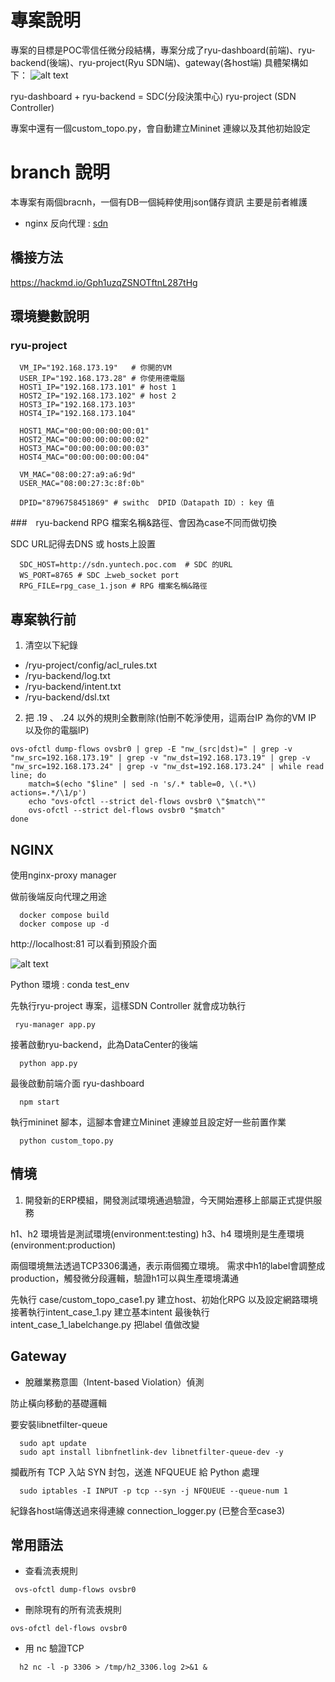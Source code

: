 # 專案說明
專案的目標是POC零信任微分段結構，專案分成了ryu-dashboard(前端)、ryu-backend(後端)、ryu-project(Ryu SDN端)、gateway(各host端)
具體架構如下：
![alt text](image-1.png)

ryu-dashboard + ryu-backend = SDC(分段決策中心)
ryu-project (SDN Controller)

專案中還有一個custom_topo.py，會自動建立Mininet 連線以及其他初始設定

# branch 說明
本專案有兩個bracnh，一個有DB一個純粹使用json儲存資訊
主要是前者維護
* nginx 反向代理 :
[sdn](http://sdn.yuntech.poc.com/)
## 橋接方法
https://hackmd.io/Gph1uzqZSNOTftnL287tHg

## 環境變數說明
###  ryu-project
```
  VM_IP="192.168.173.19"   # 你開的VM
  USER_IP="192.168.173.28" # 你使用德電腦
  HOST1_IP="192.168.173.101" # host 1 
  HOST2_IP="192.168.173.102" # host 2 
  HOST3_IP="192.168.173.103"
  HOST4_IP="192.168.173.104"

  HOST1_MAC="00:00:00:00:00:01"
  HOST2_MAC="00:00:00:00:00:02"
  HOST3_MAC="00:00:00:00:00:03"
  HOST4_MAC="00:00:00:00:00:04"

  VM_MAC="08:00:27:a9:a6:9d"
  USER_MAC="08:00:27:3c:8f:0b"

  DPID="8796758451869" # swithc  DPID（Datapath ID）: key 值
```

###　ryu-backend
RPG 檔案名稱&路徑、會因為case不同而做切換

SDC URL記得去DNS 或 hosts上設置
```
  SDC_HOST=http://sdn.yuntech.poc.com  # SDC 的URL 
  WS_PORT=8765 # SDC 上web_socket port
  RPG_FILE=rpg_case_1.json # RPG 檔案名稱&路徑
```

## 專案執行前

1. 清空以下紀錄

*  /ryu-project/config/acl_rules.txt
*  /ryu-backend/log.txt
*  /ryu-backend/intent.txt
*  /ryu-backend/dsl.txt

2. 把 .19 、 .24 以外的規則全數刪除(怕刪不乾淨使用，這兩台IP 為你的VM IP 以及你的電腦IP)
```
ovs-ofctl dump-flows ovsbr0 | grep -E "nw_(src|dst)=" | grep -v "nw_src=192.168.173.19" | grep -v "nw_dst=192.168.173.19" | grep -v "nw_src=192.168.173.24" | grep -v "nw_dst=192.168.173.24" | while read line; do
    match=$(echo "$line" | sed -n 's/.* table=0, \(.*\) actions=.*/\1/p')
    echo "ovs-ofctl --strict del-flows ovsbr0 \"$match\""
    ovs-ofctl --strict del-flows ovsbr0 "$match"
done
```


## NGINX  
使用nginx-proxy manager

做前後端反向代理之用途
```
  docker compose build
  docker compose up -d 
```
http://localhost:81 可以看到預設介面

![alt text](image.png)


Python 環境 : conda test_env

先執行ryu-project 專案，這樣SDN Controller 就會成功執行
```
 ryu-manager app.py
```
接著啟動ryu-backend，此為DataCenter的後端
```
  python app.py
```

最後啟動前端介面 ryu-dashboard
```
  npm start
```

執行mininet 腳本，這腳本會建立Mininet 連線並且設定好一些前置作業
```
  python custom_topo.py
```

## 情境
1. 開發新的ERP模組，開發測試環境通過驗證，今天開始遷移上部屬正式提供服務

h1、h2 環境皆是測試環境(environment:testing)
h3、h4 環境則是生產環境(environment:production)

兩個環境無法透過TCP3306溝通，表示兩個獨立環境。
需求中h1的label會調整成production，觸發微分段邏輯，驗證h1可以與生產環境溝通

先執行 case/custom_topo_case1.py 建立host、初始化RPG 以及設定網路環境
接著執行intent_case_1.py 建立基本intent
最後執行intent_case_1_labelchange.py 把label 值做改變

## Gateway 

* 脫離業務意圖（Intent-based Violation）偵測

防止橫向移動的基礎邏輯

要安裝libnetfilter-queue 
```
  sudo apt update
  sudo apt install libnfnetlink-dev libnetfilter-queue-dev -y
```
攔截所有 TCP 入站 SYN 封包，送進 NFQUEUE 給 Python 處理
```
  sudo iptables -I INPUT -p tcp --syn -j NFQUEUE --queue-num 1
```

紀錄各host端傳送過來得連線
connection_logger.py (已整合至case3)

## 常用語法

* 查看流表規則
```
 ovs-ofctl dump-flows ovsbr0
```
* 刪除現有的所有流表規則
```
ovs-ofctl del-flows ovsbr0
```

* 用 nc 驗證TCP
```
  h2 nc -l -p 3306 > /tmp/h2_3306.log 2>&1 &
```


